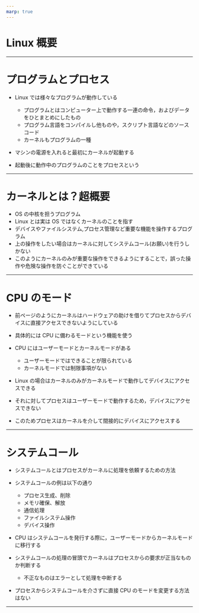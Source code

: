 ```yaml
---
marp: true
---
```


# Linux 概要

---

# プログラムとプロセス

- Linux では様々なプログラムが動作している

  - プログラムとはコンピューター上で動作する一連の命令，およびデータをひとまとめにしたもの
  - プログラム言語をコンパイルし他ものや，スクリプト言語などのソースコード
  - カーネルもプログラムの一種

- マシンの電源を入れると最初にカーネルが起動する
- 起動後に動作中のプログラムのことをプロセスという

---

# カーネルとは？超概要

- OS の中核を担うプログラム
- Linux とは実は OS ではなくカーネルのことを指す
- デバイスやファイルシステム,プロセス管理など重要な機能を操作するプログラム
- 上の操作をしたい場合はカーネルに対してシステムコール(お願い)を行うしかない
- このようにカーネルのみが重要な操作をできるようにすることで，誤った操作や危険な操作を防ぐことができている

---

# CPU のモード

- 前ページのようにカーネルはハードウェアの助けを借りてプロセスからデバイスに直接アクセスできないようにしている

- 具体的には CPU に備わるモードという機能を使う

- CPU にはユーザーモードとカーネルモードがある

  - ユーザーモードではできることが限られている
  - カーネルモードでは制限事項がない

- Linux の場合はカーネルのみがカーネルモードで動作してデバイスにアクセスできる
- それに対してプロセスはユーザーモードで動作するため，デバイスにアクセスできない
- このためプロセスはカーネルを介して間接的にデバイスにアクセスする

---

# システムコール

- システムコールとはプロセスがカーネルに処理を依頼するための方法
- システムコールの例は以下の通り

  - プロセス生成、削除
  - メモリ確保、解放
  - 通信処理
  - ファイルシステム操作
  - デバイス操作

- CPU はシステムコールを発行する際に，ユーザーモードからカーネルモードに移行する
- システムコールの処理の冒頭でカーネルはプロセスからの要求が正当なものか判断する
  - 不正なものはエラーとして処理を中断する
- プロセスからシステムコールを介さずに直接 CPU のモードを変更する方法はない

---

